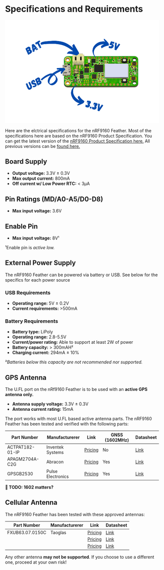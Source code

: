 # Specifications and Requirements

![Specs photo](img/specs.png)

Here are the elctrical specifications for the nRF9160 Feather. Most of the specifications here are based on the nRF9160 Product Specification. You can get the latest version of the [nRF9160 Product Specification here.](https://infocenter.nordicsemi.com/pdf/nRF9160_PS_v1.2.pdf) All previous versions can be [found here.](https://infocenter.nordicsemi.com/index.jsp?topic=%2Fstruct_nrf91%2Fstruct%2Fnrf9160.html&cp=2_0)

## Board Supply

- **Output voltage:** 3.3V ± 0.3V
- **Max output current:** 800mA
- **Off current w/ Low Power RTC:** < 3µA

## Pin Ratings (MD/A0-A5/D0-D8)

- **Max input voltage:** 3.6V

## Enable Pin

- **Max input voltage:** 8V¹

¹Enable pin is *active low.*

## External Power Supply

The nRF9160 Feather can be powered via battery or USB. See below for the specifics for each power source

### USB Requirements

- **Operating range:** 5V ± 0.2V
- **Current requirements:** >500mA

### Battery Requirements

- **Battery type:** LiPoly
- **Operating range:** 2.8-5.5V
- **Current/power rating:** Able to support at least 2W of power
- **Battery capacity:** > 300mAH²
- **Charging current:** 294mA ± 10%

²*Batteries below this capacity are not recommended nor supported.*

## GPS Antenna

The U.FL port on the nRf9160 Feather is to be used with an **active GPS antenna only.**

- **Antenna supply voltage:** 3.3V ± 0.3V
- **Antenna current rating:** 15mA

The port works with most U.FL based active antenna parts. The nRF9160 Feather has been tested
and verified with the following parts:


| Part Number     | Manufacturerer    | Link         | GNSS (1602MHz) | Datasheet |
| --------------- | ----------------- | ------------ | -------------- | --------- |
| ACTPAT182-01-IP | Inventek Systems  | [Pricing][1] | No             | [Link][4] |
| APAGM2704A-C2G  | Abracon           | [Pricing][2] | Yes            | [Link][3] |
| GPSGB2530       | Pulse Electronics | [Pricing][6] | Yes            | [Link][5] |

**🔲 TODO: 1602 matters?**


[1]: https://octopart.com/actpat182-01-ip-inventek+systems-33601633?r=sp
[2]: https://octopart.com/apagm2704a-c2g-abracon-95402442?r=sp
[3]: https://abracon.com/datasheets/APAGM2704A-C2G.pdf
[4]: https://static6.arrow.com/aropdfconversion/422c439d1147508166bb2a384ddf266b0a8da68b/2actpat182_functional_specification.pdf
[5]: https://static6.arrow.com/aropdfconversion/2e87936e86246b09960dd14e8dd8cb37c651c97d/91gpsgbxxxx.pdf
[6]: https://octopart.com/gpsgb2530-pulse-77757372?r=sp


## Cellular Antenna

The nRF9160 Feather has been tested with these approved antennas:

| Part Number     | Manufacturerer | Link                      | Datasheet         |
| --------------- | -------------- | ------------------------- | ----------------- |
| FXUB63.07.0150C | Taoglas        | [Pricing][fxub63-pricing] | [Link][fxub63-ds] |
|                 |                | [Pricing][#]              | [Link][#]         |
|                 |                | [Pricing][#]              | [Link][#]         |

[fxub63-pricing]: https://octopart.com/fxub63.07.0150c-taoglas-48644609?r=sp
[fxub63-ds]: https://cdn.taoglas.com/datasheets/FXUB63.07.0150C.pdf
[#]: #

Any other antenna **may not be supported**. If you choose to use a different one, proceed at your own risk!